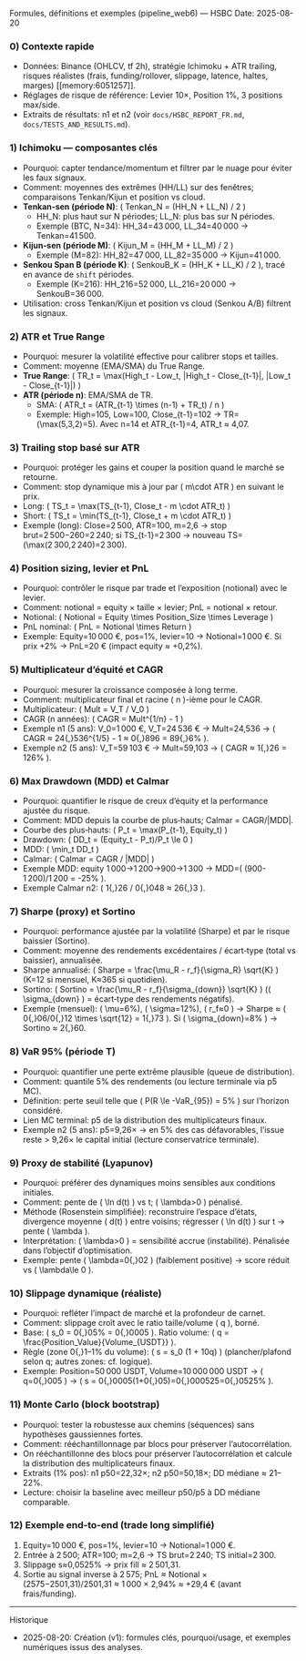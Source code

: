 Formules, définitions et exemples (pipeline_web6) — HSBC
Date: 2025-08-20

### 0) Contexte rapide
- Données: Binance (OHLCV, tf 2h), stratégie Ichimoku + ATR trailing, risques réalistes (frais, funding/rollover, slippage, latence, haltes, marges) [[memory:6051257]].
- Réglages de risque de référence: Levier 10×, Position 1%, 3 positions max/side.
- Extraits de résultats: n1 et n2 (voir `docs/HSBC_REPORT_FR.md`, `docs/TESTS_AND_RESULTS.md`).

### 1) Ichimoku — composantes clés
- Pourquoi: capter tendance/momentum et filtrer par le nuage pour éviter les faux signaux.
- Comment: moyennes des extrêmes (HH/LL) sur des fenêtres; comparaisons Tenkan/Kijun et position vs cloud.
- **Tenkan‑sen (période N)**: \( Tenkan_N = (HH_N + LL_N) / 2 \)
  - HH_N: plus haut sur N périodes; LL_N: plus bas sur N périodes.
  - Exemple (BTC, N=34): HH_34=43 000, LL_34=40 000 → Tenkan=41 500.
- **Kijun‑sen (période M)**: \( Kijun_M = (HH_M + LL_M) / 2 \)
  - Exemple (M=82): HH_82=47 000, LL_82=35 000 → Kijun=41 000.
- **Senkou Span B (période K)**: \( SenkouB_K = (HH_K + LL_K) / 2 \), tracé en avance de `shift` périodes.
  - Exemple (K=216): HH_216=52 000, LL_216=20 000 → SenkouB=36 000.
- Utilisation: cross Tenkan/Kijun et position vs cloud (Senkou A/B) filtrent les signaux.

### 2) ATR et True Range
- Pourquoi: mesurer la volatilité effective pour calibrer stops et tailles.
- Comment: moyenne (EMA/SMA) du True Range.
- **True Range**: \( TR_t = \max(High_t - Low_t, |High_t - Close_{t-1}|, |Low_t - Close_{t-1}|) \)
- **ATR (période n)**: EMA/SMA de TR.
  - SMA: \( ATR_t = (ATR_{t-1} \times (n-1) + TR_t) / n \)
  - Exemple: High=105, Low=100, Close_{t-1}=102 → TR=\(\max(5,3,2)=5\). Avec n=14 et ATR_{t-1}=4, ATR_t ≈ 4,07.

### 3) Trailing stop basé sur ATR
- Pourquoi: protéger les gains et couper la position quand le marché se retourne.
- Comment: stop dynamique mis à jour par \( m\cdot ATR \) en suivant le prix.
- Long: \( TS_t = \max(TS_{t-1}, Close_t - m \cdot ATR_t) \)
- Short: \( TS_t = \min(TS_{t-1}, Close_t + m \cdot ATR_t) \)
- Exemple (long): Close=2 500, ATR=100, m=2,6 → stop brut=2 500−260=2 240; si TS_{t-1}=2 300 → nouveau TS=\(\max(2 300,2 240)=2 300\).

### 4) Position sizing, levier et PnL
- Pourquoi: contrôler le risque par trade et l’exposition (notional) avec le levier.
- Comment: notional = equity × taille × levier; PnL = notional × retour.
- Notional: \( Notional = Equity \times Position\_Size \times Leverage \)
- PnL nominal: \( PnL = Notional \times Return \)
- Exemple: Equity=10 000 €, pos=1%, levier=10 → Notional=1 000 €. Si prix +2% → PnL=20 € (impact equity ≈ +0,2%).

### 5) Multiplicateur d’équité et CAGR
- Pourquoi: mesurer la croissance composée à long terme.
- Comment: multiplicateur final et racine \( n \)-ième pour le CAGR.
- Multiplicateur: \( Mult = V_T / V_0 \)
- CAGR (n années): \( CAGR = Mult^{1/n} - 1 \)
- Exemple n1 (5 ans): V_0=1 000 €, V_T=24 536 € → Mult=24,536 → \( CAGR ≈ 24{,}536^{1/5} - 1 ≈ 0{,}896 = 89{,}6\% \).
- Exemple n2 (5 ans): V_T=59 103 € → Mult=59,103 → \( CAGR ≈ 1{,}26 = 126\% \).

### 6) Max Drawdown (MDD) et Calmar
- Pourquoi: quantifier le risque de creux d’équity et la performance ajustée du risque.
- Comment: MDD depuis la courbe de plus‑hauts; Calmar = CAGR/|MDD|.
- Courbe des plus‑hauts: \( P_t = \max(P_{t-1}, Equity_t) \)
- Drawdown: \( DD_t = (Equity_t - P_t)/P_t \le 0 \)
- MDD: \( \min_t DD_t \)
- Calmar: \( Calmar = CAGR / |MDD| \)
- Exemple MDD: equity 1 000→1 200→900→1 300 → MDD=\( (900-1 200)/1 200 = -25\% \).
- Exemple Calmar n2: \( 1{,}26 / 0{,}048 ≈ 26{,}3 \).

### 7) Sharpe (proxy) et Sortino
- Pourquoi: performance ajustée par la volatilité (Sharpe) et par le risque baissier (Sortino).
- Comment: moyenne des rendements excédentaires / écart‑type (total vs baissier), annualisée.
- Sharpe annualisé: \( Sharpe = \frac{\mu_R - r_f}{\sigma_R} \sqrt{K} \) (K=12 si mensuel, K≈365 si quotidien).
- Sortino: \( Sortino = \frac{\mu_R - r_f}{\sigma_{down}} \sqrt{K} \) (\( \sigma_{down} \) = écart‑type des rendements négatifs).
- Exemple (mensuel): \( \mu=6\%\), \( \sigma=12\%\), \( r_f≈0 \) → Sharpe ≈ \( 0{,}06/0{,}12 \times \sqrt{12} = 1{,}73 \). Si \( \sigma_{down}=8\% \) → Sortino ≈ 2{,}60.

### 8) VaR 95% (période T)
- Pourquoi: quantifier une perte extrême plausible (queue de distribution).
- Comment: quantile 5% des rendements (ou lecture terminale via p5 MC).
- Définition: perte seuil telle que \( P(R \le -VaR_{95}) = 5\% \) sur l’horizon considéré.
- Lien MC terminal: p5 de la distribution des multiplicateurs finaux.
- Exemple n2 (5 ans): p5=9,26× → en 5% des cas défavorables, l’issue reste > 9,26× le capital initial (lecture conservatrice terminale).

### 9) Proxy de stabilité (Lyapunov)
- Pourquoi: préférer des dynamiques moins sensibles aux conditions initiales.
- Comment: pente de \( \ln d(t) \) vs t; \( \lambda>0 \) pénalisé.
- Méthode (Rosenstein simplifiée): reconstruire l’espace d’états, divergence moyenne \( d(t) \) entre voisins; régresser \( \ln d(t) \) sur t → pente \( \lambda \).
- Interprétation: \( \lambda>0 \) = sensibilité accrue (instabilité). Pénalisée dans l’objectif d’optimisation.
- Exemple: pente \( \lambda=0{,}02 \) (faiblement positive) → score réduit vs \( \lambda\le 0 \).

### 10) Slippage dynamique (réaliste)
- Pourquoi: refléter l’impact de marché et la profondeur de carnet.
- Comment: slippage croît avec le ratio taille/volume \( q \), borné.
- Base: \( s_0 = 0{,}05\% = 0{,}0005 \). Ratio volume: \( q = \frac{Position\_Value}{Volume\_{USDT}} \).
- Règle (zone 0{,}1–1% du volume): \( s = s_0 (1 + 10q) \) (plancher/plafond selon q; autres zones: cf. logique).
- Exemple: Position=50 000 USDT, Volume=10 000 000 USDT → \( q=0{,}005 \) → \( s = 0{,}0005(1+0{,}05)=0{,}000525=0{,}0525\% \).

### 11) Monte Carlo (block bootstrap)
- Pourquoi: tester la robustesse aux chemins (séquences) sans hypothèses gaussiennes fortes.
- Comment: rééchantillonnage par blocs pour préserver l’autocorrélation.
- On rééchantillonne des blocs pour préserver l’autocorrélation et calcule la distribution des multiplicateurs finaux.
- Extraits (1% pos): n1 p50=22,32×; n2 p50=50,18×; DD médiane ≈ 21–22%.
- Lecture: choisir la baseline avec meilleur p50/p5 à DD médiane comparable.

### 12) Exemple end‑to‑end (trade long simplifié)
1) Equity=10 000 €, pos=1%, levier=10 → Notional=1 000 €.
2) Entrée à 2 500; ATR=100; m=2,6 → TS brut=2 240; TS initial=2 300.
3) Slippage s≈0,0525% → prix fill ≈ 2 501,31.
4) Sortie au signal inverse à 2 575; PnL ≈ Notional × (2575−2501,31)/2501,31 ≈ 1 000 × 2,94% ≈ +29,4 € (avant frais/funding).

---

Historique
- 2025-08-20: Création (v1): formules clés, pourquoi/usage, et exemples numériques issus des analyses.



